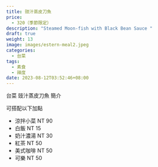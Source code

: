 ```yaml
---
title: 豉汁蒸皮刀魚
price:
  - 320（季節限定）
description: "Steamed Moon-fish with Black Bean Sauce "
draft: true
weight: 13
image: images/estern-meal2.jpeg
categories:
  - 台菜
tags:
  - 素食
  - 辣度
date: 2023-08-12T03:52:46+08:00
---
```


台菜 豉汁蒸皮刀魚 簡介

可搭配以下加點

- 涼拌小菜  NT 90
- 白飯 NT 15
- 奶汁濃湯 NT 30
- 紅茶  NT 50
- 美式咖啡 NT 50
- 可樂 NT 50
